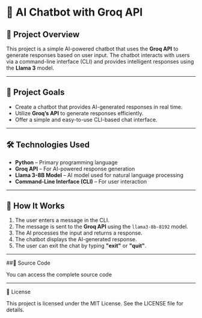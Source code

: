 # 🤖 AI Chatbot with Groq API  

## 📌 Project Overview  

This project is a simple AI-powered chatbot that uses the **Groq API** to generate responses based on user input. The chatbot interacts with users via a command-line interface (CLI) and provides intelligent responses using the **Llama 3** model.  

---

## 🎯 Project Goals  

- Create a chatbot that provides AI-generated responses in real time.  
- Utilize **Groq’s API** to generate responses efficiently.  
- Offer a simple and easy-to-use CLI-based chat interface.  

---

## 🛠️ Technologies Used  

- **Python** – Primary programming language  
- **Groq API** – For AI-powered response generation  
- **Llama 3-8B Model** – AI model used for natural language processing  
- **Command-Line Interface (CLI)** – For user interaction  

---

## 🚀 How It Works  

1. The user enters a message in the CLI.  
2. The message is sent to the **Groq API** using the `llama3-8b-8192` model.  
3. The AI processes the input and returns a response.  
4. The chatbot displays the AI-generated response.  
5. The user can exit the chat by typing **"exit"** or **"quit"**.  

---

##📂 Source Code

You can access the complete source code

---

📜 License

This project is licensed under the MIT License. See the LICENSE file for details.
